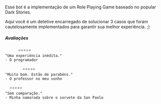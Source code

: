 Esse bot é a implementação de um Role Playing Game baseado no popular Dark Stories.

Aqui você é um detetive encarregado de solucionar 3 casos que foram cautelosamente implementados para garantir sua melhor experiência. ;)

##### Avaliações

```
      ⭐️⭐️⭐️⭐️⭐️
"Uma experiência inédita."
- O programador
```

```
        ⭐️⭐️⭐️⭐️⭐️
"Muito bom. Estão de parabéns."
- O professor no meu sonho
```

```
  ⭐️⭐️⭐️⭐️⭐️
"Sem comparação."
- Minha namorada sobre o sorvete da San Paolo
```
